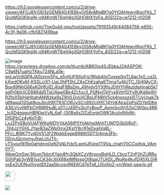 
https://lh3.googleusercontent.com/u/2/drive-viewer/AFGJ81rG6I3zGEM84G41E6kyOIS8oMIqBK1g0YIOAHewvI6gcFKjj_TQvzMQGKlbgiN-o94KmWT6qH4g3QHO8IXYoFq_4GD22g=w1212-h1208




https://github.com/TheGuild-ops/tool/assets/79193549/44084756-e655-4c3f-9a06-cfb5821499aa

https://lh3.googleusercontent.com/u/2/drive-viewer/AFGJ81rG6I3zGEM84G41E6kyOIS8oMIqBK1g0YIOAHewvI6gcFKjj_TQvzMQGKlbgiN-o94KmWT6qH4g3QHO8IXYoFq_4GD22g=w1212-h1208

![image]()
https://previews.dropbox.com/p/thumb/AB6Gjo4SJEbkaJ2AASPOK-C9a6N7uaHzTKku724NLa5k-pnLwVc6QPAJA0zmm5Fp_e5yItUF8Xofrjz1RIsb4jlxTuqxp0ixTL6ac1o0_cq2LkXiedOKvAf-KSSLciX1-UaL0hPf3hLZAxChKzaha6Thnq7u4tUTC_l3rKMyCX-Bqx89NhG66sKGHfUiEL4bdF8BsDm_49hjdy5YX9foJDtHYhRezIdiptjnabSk1xqPr0blUjCE686dd5TqUXaw0Bx4Zcfuv3_PQNvil7pYys6VtrfGYv9UKd4e9HR2fqX5bHaHbahANWzka9sZ9lVLGvUljCBsUFNRlV5ck4noxszsISTUyUsak7kgtNqqqDSSat8psJboX9XTR3CORJySCn992ctXfC14YoKAjraZpPqZGYetDKeA3tLVvvlWFbCHR8RHuBLs0TJJ45Po3iuYyBooP_AvmrbviXh52pCW0pc4RK_lxXDdgggvHBfKlwVvN_6aF-l30Rs6s2IZzExnbOWK1ArzInINh9It-DfGPbCz4yKoTrB-LxJZPxEBoVUAFWKgWD1rVkA56IP5YijAkhpiMnhTUM7D3bSjRoF-_1X4JzYGHLJYavB3aZWp0mx2KstY6rr61eDvaIVq8L-PFci_BI9K7YvdGV51JP2WskkEepp698tK5DTSj4me3Fb-DDvjJQcnvmyJhwLUlJTh-yTSyqxf819x0aHdnm0eN7sNLFdxfLwmlJPJnp1T9Va_chaH70CCw9vk_VAm0YT-iMqeOm5wr3Kum7bbnXYaix8fn3QbXCzV8rpooBgHLD_CbvzT2nF0hZURRuG0hPab3yWB1ssCA34rJtijX88xtMNxspOt8gaUTUhDLJNuRp4kufD9SXLGjRosEe2UDNui0ivpitDt2aa5kcosvR6E6Cd7pTs6_USoXpZ-yrcWqd-saw/p.gif

<img src="https://previews.dropbox.com/p/thumb/AB6Gjo4SJEbkaJ2AASPOK-C9a6N7uaHzTKku724NLa5k-pnLwVc6QPAJA0zmm5Fp_e5yItUF8Xofrjz1RIsb4jlxTuqxp0ixTL6ac1o0_cq2LkXiedOKvAf-KSSLciX1-UaL0hPf3hLZAxChKzaha6Thnq7u4tUTC_l3rKMyCX-Bqx89NhG66sKGHfUiEL4bdF8BsDm_49hjdy5YX9foJDtHYhRezIdiptjnabSk1xqPr0blUjCE686dd5TqUXaw0Bx4Zcfuv3_PQNvil7pYys6VtrfGYv9UKd4e9HR2fqX5bHaHbahANWzka9sZ9lVLGvUljCBsUFNRlV5ck4noxszsISTUyUsak7kgtNqqqDSSat8psJboX9XTR3CORJySCn992ctXfC14YoKAjraZpPqZGYetDKeA3tLVvvlWFbCHR8RHuBLs0TJJ45Po3iuYyBooP_AvmrbviXh52pCW0pc4RK_lxXDdgggvHBfKlwVvN_6aF-l30Rs6s2IZzExnbOWK1ArzInINh9It-DfGPbCz4yKoTrB-LxJZPxEBoVUAFWKgWD1rVkA56IP5YijAkhpiMnhTUM7D3bSjRoF-_1X4JzYGHLJYavB3aZWp0mx2KstY6rr61eDvaIVq8L-PFci_BI9K7YvdGV51JP2WskkEepp698tK5DTSj4me3Fb-DDvjJQcnvmyJhwLUlJTh-yTSyqxf819x0aHdnm0eN7sNLFdxfLwmlJPJnp1T9Va_chaH70CCw9vk_VAm0YT-iMqeOm5wr3Kum7bbnXYaix8fn3QbXCzV8rpooBgHLD_CbvzT2nF0hZURRuG0hPab3yWB1ssCA34rJtijX88xtMNxspOt8gaUTUhDLJNuRp4kufD9SXLGjRosEe2UDNui0ivpitDt2aa5kcosvR6E6Cd7pTs6_USoXpZ-yrcWqd-saw/p.gif" height="32"/>

![](https://previews.dropbox.com/p/thumb/AB6Gjo4SJEbkaJ2AASPOK-C9a6N7uaHzTKku724NLa5k-pnLwVc6QPAJA0zmm5Fp_e5yItUF8Xofrjz1RIsb4jlxTuqxp0ixTL6ac1o0_cq2LkXiedOKvAf-KSSLciX1-UaL0hPf3hLZAxChKzaha6Thnq7u4tUTC_l3rKMyCX-Bqx89NhG66sKGHfUiEL4bdF8BsDm_49hjdy5YX9foJDtHYhRezIdiptjnabSk1xqPr0blUjCE686dd5TqUXaw0Bx4Zcfuv3_PQNvil7pYys6VtrfGYv9UKd4e9HR2fqX5bHaHbahANWzka9sZ9lVLGvUljCBsUFNRlV5ck4noxszsISTUyUsak7kgtNqqqDSSat8psJboX9XTR3CORJySCn992ctXfC14YoKAjraZpPqZGYetDKeA3tLVvvlWFbCHR8RHuBLs0TJJ45Po3iuYyBooP_AvmrbviXh52pCW0pc4RK_lxXDdgggvHBfKlwVvN_6aF-l30Rs6s2IZzExnbOWK1ArzInINh9It-DfGPbCz4yKoTrB-LxJZPxEBoVUAFWKgWD1rVkA56IP5YijAkhpiMnhTUM7D3bSjRoF-_1X4JzYGHLJYavB3aZWp0mx2KstY6rr61eDvaIVq8L-PFci_BI9K7YvdGV51JP2WskkEepp698tK5DTSj4me3Fb-DDvjJQcnvmyJhwLUlJTh-yTSyqxf819x0aHdnm0eN7sNLFdxfLwmlJPJnp1T9Va_chaH70CCw9vk_VAm0YT-iMqeOm5wr3Kum7bbnXYaix8fn3QbXCzV8rpooBgHLD_CbvzT2nF0hZURRuG0hPab3yWB1ssCA34rJtijX88xtMNxspOt8gaUTUhDLJNuRp4kufD9SXLGjRosEe2UDNui0ivpitDt2aa5kcosvR6E6Cd7pTs6_USoXpZ-yrcWqd-saw/p.gif)

